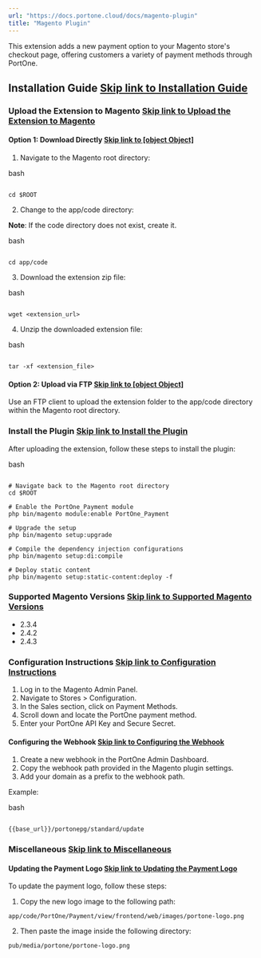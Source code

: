 ```yaml
---
url: "https://docs.portone.cloud/docs/magento-plugin"
title: "Magento Plugin"
---
```


This extension adds a new payment option to your Magento store's checkout page, offering customers a variety of payment methods through PortOne.

## Installation Guide   [Skip link to Installation Guide](https://docs.portone.cloud/docs/magento-plugin\#installation-guide)

### Upload the Extension to Magento   [Skip link to Upload the Extension to Magento](https://docs.portone.cloud/docs/magento-plugin\#upload-the-extension-to-magento)

#### **Option 1: Download Directly**   [Skip link to [object Object]](https://docs.portone.cloud/docs/magento-plugin\#option-1-download-directly)

1. Navigate to the Magento root directory:

bash
```rdmd-code lang-bash theme-light

cd $ROOT

```

2. Change to the app/code directory:

**Note**: If the code directory does not exist, create it.

bash
```rdmd-code lang-Text theme-light

cd app/code

```

3. Download the extension zip file:


bash
```rdmd-code lang-Text theme-light

wget <extension_url>
```

4. Unzip the downloaded extension file:

bash
```rdmd-code lang-Text theme-light

tar -xf <extension_file>

```


#### **Option 2: Upload via FTP**   [Skip link to [object Object]](https://docs.portone.cloud/docs/magento-plugin\#option-2-upload-via-ftp)

Use an FTP client to upload the extension folder to the app/code directory within the Magento root directory.

### Install the Plugin   [Skip link to Install the Plugin](https://docs.portone.cloud/docs/magento-plugin\#install-the-plugin)

After uploading the extension, follow these steps to install the plugin:

bash

```rdmd-code lang-Text theme-light

# Navigate back to the Magento root directory
cd $ROOT

# Enable the PortOne_Payment module
php bin/magento module:enable PortOne_Payment

# Upgrade the setup
php bin/magento setup:upgrade

# Compile the dependency injection configurations
php bin/magento setup:di:compile

# Deploy static content
php bin/magento setup:static-content:deploy -f

```

### Supported Magento Versions   [Skip link to Supported Magento Versions](https://docs.portone.cloud/docs/magento-plugin\#supported-magento-versions)

- 2.3.4
- 2.4.2
- 2.4.3

### Configuration Instructions   [Skip link to Configuration Instructions](https://docs.portone.cloud/docs/magento-plugin\#configuration-instructions)

1. Log in to the Magento Admin Panel.
2. Navigate to Stores > Configuration.
3. In the Sales section, click on Payment Methods.
4. Scroll down and locate the PortOne payment method.
5. Enter your PortOne API Key and Secure Secret.

#### Configuring the Webhook   [Skip link to Configuring the Webhook](https://docs.portone.cloud/docs/magento-plugin\#configuring-the-webhook)

1. Create a new webhook in the PortOne Admin Dashboard.
2. Copy the webhook path provided in the Magento plugin settings.
3. Add your domain as a prefix to the webhook path.


Example:



bash





```rdmd-code lang-Text theme-light

{{base_url}}/portonepg/standard/update

```


### Miscellaneous   [Skip link to Miscellaneous](https://docs.portone.cloud/docs/magento-plugin\#miscellaneous)

#### Updating the Payment Logo   [Skip link to Updating the Payment Logo](https://docs.portone.cloud/docs/magento-plugin\#updating-the-payment-logo)

To update the payment logo, follow these steps:

1. Copy the new logo image to the following path:


```rdmd-code lang- theme-light
app/code/PortOne/Payment/view/frontend/web/images/portone-logo.png

```

2. Then paste the image inside the following directory:


```rdmd-code lang- theme-light
pub/media/portone/portone-logo.png

```
